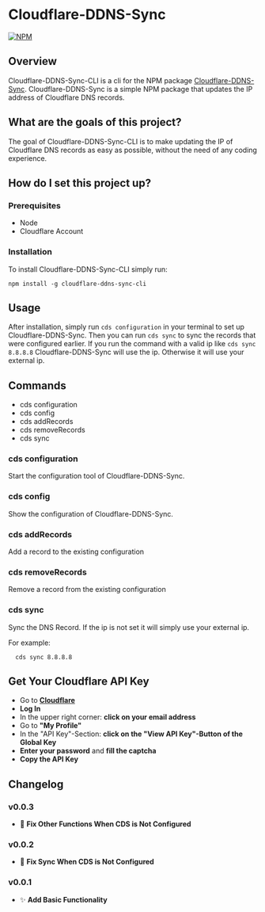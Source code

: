 # Cloudflare-DDNS-Sync

[![NPM](https://nodei.co/npm/cloudflare-ddns-sync-cli.png)](https://nodei.co/npm/cloudflare-ddns-sync-cli/)

## Overview

Cloudflare-DDNS-Sync-CLI is a cli for the NPM package [Cloudflare-DDNS-Sync](https://www.npmjs.com/package/cloudflare-ddns-sync).
Cloudflare-DDNS-Sync is a simple NPM package that updates the IP address of
Cloudflare DNS records.

## What are the goals of this project?

The goal of Cloudflare-DDNS-Sync-CLI is to make updating the IP of Cloudflare DNS
records as easy as possible, without the need of any coding experience.

## How do I set this project up?

### Prerequisites

- Node
- Cloudflare Account

### Installation

To install Cloudflare-DDNS-Sync-CLI simply run:

```
npm install -g cloudflare-ddns-sync-cli
```

## Usage

After installation, simply run `cds configuration` in your terminal to set up Cloudflare-DDNS-Sync.
Then you can run `cds sync` to sync the records that were configured earlier.
If you run the command with a valid ip like `cds sync 8.8.8.8` Cloudflare-DDNS-Sync will use the ip. Otherwise it will use your external ip.


## Commands

- cds configuration
- cds config
- cds addRecords
- cds removeRecords
- cds sync <ip>

### cds configuration

Start the configuration tool of Cloudflare-DDNS-Sync.

### cds config

Show the configuration of Cloudflare-DDNS-Sync.

### cds addRecords

Add a record to the existing configuration

### cds removeRecords

Remove a record from the existing configuration

### cds sync <ip>

Sync the DNS Record. If the ip is not set it will simply use your external ip.

For example:
```
  cds sync 8.8.8.8
```

## Get Your Cloudflare API Key

- Go to **[Cloudflare](https://www.cloudflare.com)**
- **Log In**
- In the upper right corner: **click on your email address**
- Go to **"My Profile"**
- In the "API Key"-Section: **click on the "View API Key"-Button of the Global Key**
- **Enter your password** and **fill the captcha**
- **Copy the API Key**

## Changelog

### v0.0.3

- 🐛 **Fix Other Functions When CDS is Not Configured**

### v0.0.2

- 🐛 **Fix Sync When CDS is Not Configured**

### v0.0.1

- ✨ **Add Basic Functionality**
